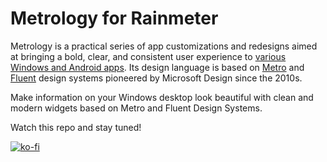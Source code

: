 # Metrology for Rainmeter

Metrology is a practical series of app customizations and redesigns aimed at bringing a bold, clear, and consistent user experience to [various Windows and Android apps](https://github.com/Madelena?tab=repositories&q=Metrology). Its design language is based on [Metro](https://en.wikipedia.org/wiki/Metro_(design_language)) and [Fluent](https://www.microsoft.com/design/fluent/) design systems pioneered by Microsoft Design since the 2010s.

Make information on your Windows desktop look beautiful with clean and modern widgets based on Metro and Fluent Design Systems.

Watch this repo and stay tuned!

[![ko-fi](https://ko-fi.com/img/githubbutton_sm.svg)](https://ko-fi.com/madelena)
